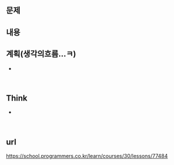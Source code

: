 ## 문제
**내용**<br>
- 

## 계획(생각의흐름...ㅋ) 
-  <br>
>



<br>

## Think
-

<br>

## url
https://school.programmers.co.kr/learn/courses/30/lessons/77484
